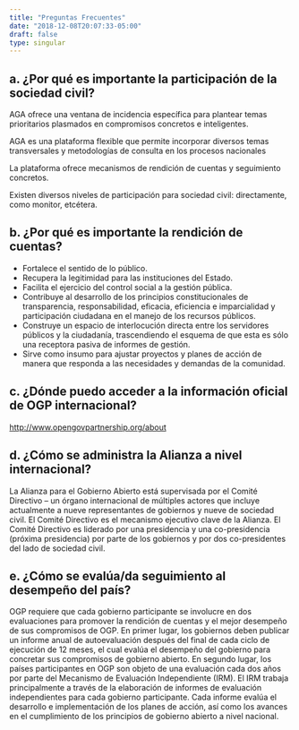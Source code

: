 ```yaml
---
title: "Preguntas Frecuentes"
date: "2018-12-08T20:07:33-05:00"
draft: false
type: singular
---
```


## a. ¿Por qué es importante la participación de la sociedad civil?

AGA ofrece una ventana de incidencia específica para plantear temas prioritarios plasmados en compromisos concretos e inteligentes.

AGA es una plataforma flexible que permite incorporar diversos temas transversales y metodologías de consulta en los procesos nacionales

La plataforma ofrece mecanismos de rendición de cuentas y seguimiento concretos.

Existen diversos niveles de participación para sociedad civil: directamente, como monitor, etcétera.

## b. ¿Por qué es importante la rendición de cuentas?

- Fortalece el sentido de lo público.
- Recupera la legitimidad para las instituciones del Estado.
- Facilita el ejercicio del control social a la gestión pública.
- Contribuye al desarrollo de los principios constitucionales de transparencia, responsabilidad, eficacia, eficiencia e imparcialidad y participación ciudadana en el manejo de los recursos públicos.
- Construye un espacio de interlocución directa entre los servidores públicos y la ciudadanía, trascendiendo el esquema de que esta es sólo una receptora pasiva de informes de gestión.
- Sirve como insumo para ajustar proyectos y planes de acción de manera que responda a las necesidades y demandas de la comunidad.

## c. ¿Dónde puedo acceder a la información oficial de OGP internacional?

http://www.opengovpartnership.org/about

## d. ¿Cómo se administra la Alianza a nivel internacional?

La Alianza para el Gobierno Abierto está supervisada por el Comité Directivo – un órgano internacional de múltiples actores que incluye actualmente a nueve representantes de gobiernos y nueve de sociedad civil. El Comité Directivo es el mecanismo ejecutivo clave de la Alianza. El Comité Directivo es liderado por una presidencia y una co-presidencia (próxima presidencia) por parte de los gobiernos y por dos co-presidentes del lado de sociedad civil.

## e. ¿Cómo se evalúa/da seguimiento al desempeño del país?

OGP requiere que cada gobierno participante se involucre en dos evaluaciones para promover la rendición de cuentas y el mejor desempeño de sus compromisos de OGP. En primer lugar, los gobiernos deben publicar un informe anual de autoevaluación después del final de cada ciclo de ejecución de 12 meses, el cual evalúa el desempeño del gobierno para concretar sus compromisos de gobierno abierto. En segundo lugar, los países participantes en OGP son objeto de una evaluación cada dos años por parte del Mecanismo de Evaluación Independiente (IRM). El IRM trabaja principalmente a través de la elaboración de informes de evaluación independientes para cada gobierno participante. Cada informe evalúa el desarrollo e implementación de los planes de acción, así como los avances en el cumplimiento de los principios de gobierno abierto a nivel nacional.
